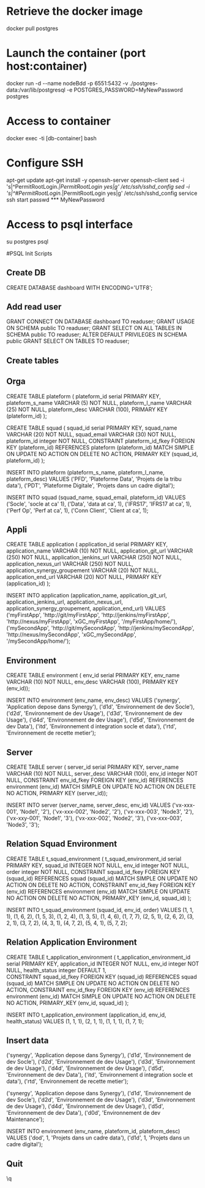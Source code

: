 
# Retrieve the docker image
docker pull postgres

# Launch the container (port host:container)
docker run -d --name nodeBdd -p 6551:5432 -v ./postgres-data:/var/lib/postgresql -e POSTGRES_PASSWORD=MyNewPassword postgres

# Access to container
docker exec -ti [db-container] bash

# Configure SSH
apt-get update
apt-get install -y openssh-server openssh-client
sed -i 's|^PermitRootLogin.*|PermitRootLogin yes|g' /etc/ssh/sshd_config
sed -i 's|^#PermitRootLogin.*|PermitRootLogin yes|g' /etc/ssh/sshd_config
service ssh start
passwd
*** MyNewPassword

# Access to psql interface
su postgres
psql

#PSQL Init Scripts
## Create DB
CREATE DATABASE dashboard
	WITH ENCODING='UTF8';

## Add read user
GRANT CONNECT ON DATABASE dashboard TO readuser;
GRANT USAGE ON SCHEMA public TO readuser;
GRANT SELECT ON ALL TABLES IN SCHEMA public TO readuser;
ALTER DEFAULT PRIVILEGES IN SCHEMA public
GRANT SELECT ON TABLES TO readuser;

## Create tables
## Orga
CREATE TABLE plateform (
	plateform_id serial PRIMARY KEY,
	plateform_s_name VARCHAR (5) NOT NULL,
	plateform_l_name VARCHAR (25) NOT NULL,
	plateform_desc VARCHAR (100),
	PRIMARY KEY (plateform_id)
);

CREATE TABLE squad (
	squad_id serial PRIMARY KEY,
	squad_name VARCHAR (20) NOT NULL,
	squad_email VARCHAR (30) NOT NULL,
	plateform_id integer NOT NULL,
	CONSTRAINT plateform_id_fkey FOREIGN KEY (plateform_id)
		REFERENCES plateform (plateform_id) MATCH SIMPLE
		ON UPDATE NO ACTION ON DELETE NO ACTION,
	PRIMARY KEY (squad_id, plateform_id)
);

INSERT INTO plateform (plateform_s_name, plateform_l_name, plateform_desc) VALUES
   ('PFD', 'Plateforme Data', 'Projets de la tribu data'),
   ('PDT', 'Plateforme Digitale', 'Projets dans un cadre digital');
   
INSERT INTO squad (squad_name, squad_email, plateform_id) VALUES
   ('Socle', 'socle at ca' 1),
   ('Data', 'data at ca', 1),
   ('IFRS17', 'IFRS17 at ca', 1),
   ('Perf Op', 'Perf at ca', 1),
   ('Conn Client', 'Client at ca', 1);

## Appli
CREATE TABLE application (
	application_id serial PRIMARY KEY,
	application_name VARCHAR (10) NOT NULL,
	application_git_url VARCHAR (250) NOT NULL,
	application_jenkins_url VARCHAR (250) NOT NULL,
	application_nexus_url VARCHAR (250) NOT NULL,
	application_synergy_groupement VARCHAR (20) NOT NULL,
	application_end_url VARCHAR (20) NOT NULL,
	PRIMARY KEY (application_id)
);

INSERT INTO application (application_name, application_git_url, application_jenkins_url, application_nexus_url, application_synergy_groupement, application_end_url) VALUES
   ('myFirstApp', 'http://git/myFirstApp', 'http://jenkins/myFirstApp', 'http://nexus/myFirstApp', 'xGC_myFirstApp', '/myFirstApp/home/'),
   ('mySecondApp', 'http://git/mySecondApp', 'http://jenkins/mySecondApp', 'http://nexus/mySecondApp', 'xGC_mySecondApp', '/mySecondApp/home/');

## Environment
CREATE TABLE environment (
	env_id serial PRIMARY KEY,
	env_name VARCHAR (10) NOT NULL,
	env_desc VARCHAR (100),
	PRIMARY KEY (env_id));
	
INSERT INTO environment (env_name, env_desc) VALUES
   ('synergy', 'Application depose dans Synergy'),
   ('d1d', 'Environnement de dev Socle'),
   ('d2d', 'Environnement de dev Usage'),
   ('d3d', 'Environnement de dev Usage'),
   ('d4d', 'Environnement de dev Usage'),
   ('d5d', 'Environnement de dev Data'),
   ('itd', 'Environnement d integration socle et data'),
   ('rtd', 'Environnement de recette metier');

## Server
CREATE TABLE server (
	server_id serial PRIMARY KEY,
	server_name VARCHAR (10) NOT NULL,
	server_desc VARCHAR (100),
	env_id integer NOT NULL,
	CONSTRAINT env_id_fkey FOREIGN KEY (env_id)
		REFERENCES environment (env_id) MATCH SIMPLE
		ON UPDATE NO ACTION ON DELETE NO ACTION,
	PRIMARY KEY (server_id));
	
INSERT INTO server (server_name, server_desc, env_id) VALUES
   ('vx-xxx-001', 'Node1', '2'),
   ('vx-xxx-002', 'Node2', '2'),
   ('vx-xxx-003', 'Node3', '2'),
   ('vx-xxy-001', 'Node1', '3'),
   ('vx-xxx-002', 'Node2', '3'),
   ('vx-xxx-003', 'Node3', '3');

## Relation Squad Environment
CREATE TABLE t_squad_environment (
	t_squad_environment_id serial PRIMARY KEY,
	squad_id INTEGER NOT NULL,
	env_id integer NOT NULL,
	order integer NOT NULL,	
	CONSTRAINT squad_id_fkey FOREIGN KEY (squad_id)
		REFERENCES squad (squad_id) MATCH SIMPLE
		ON UPDATE NO ACTION ON DELETE NO ACTION,
	CONSTRAINT env_id_fkey FOREIGN KEY (env_id)
		REFERENCES environment (env_id) MATCH SIMPLE
		ON UPDATE NO ACTION ON DELETE NO ACTION,
	PRIMARY_KEY (env_id, squad_id)
);

INSERT INTO t_squad_environment (squad_id, env_id, order) VALUES
   (1, 1, 1),
   (1, 6, 2),
   (1, 5, 3),
   (1, 2, 4),
   (1, 3, 5),
   (1, 4, 6),
   (1, 7, 7),
   (2, 5, 1),
   (2, 6, 2),
   (3, 2, 1),
   (3, 7, 2),
   (4, 3, 1),
   (4, 7, 2),
   (5, 4, 1),
   (5, 7, 2);
   
## Relation Application Environment
CREATE TABLE t_application_environment (
	t_application_environment_id serial PRIMARY KEY,
	application_id INTEGER NOT NULL,
	env_id integer NOT NULL,
	health_status integer DEFAULT 1,	
	CONSTRAINT squad_id_fkey FOREIGN KEY (squad_id)
		REFERENCES squad (squad_id) MATCH SIMPLE
		ON UPDATE NO ACTION ON DELETE NO ACTION,
	CONSTRAINT env_id_fkey FOREIGN KEY (env_id)
		REFERENCES environment (env_id) MATCH SIMPLE
		ON UPDATE NO ACTION ON DELETE NO ACTION,
	PRIMARY_KEY (env_id, squad_id)
);

INSERT INTO t_application_environment (application_id, env_id, health_status) VALUES
	(1, 1, 1),
	(2, 1, 1),
	(1, 1, 1),
	(1, 7, 1);

## Insert data

('synergy', 'Application depose dans Synergy'),
   ('d1d', 'Environnement de dev Socle'),
   ('d2d', 'Environnement de dev Usage'),
   ('d3d', 'Environnement de dev Usage'),
   ('d4d', 'Environnement de dev Usage'),
   ('d5d', 'Environnement de dev Data'),
   ('itd', 'Environnement d integration socle et data'),
   ('rtd', 'Environnement de recette metier');
   
   
 ('synergy', 'Application depose dans Synergy'),
   ('d1d', 'Environnement de dev Socle'),
   ('d2d', 'Environnement de dev Usage'),
   ('d3d', 'Environnement de dev Usage'),
   ('d4d', 'Environnement de dev Usage'),
   ('d5d', 'Environnement de dev Data'),
   ('d0d', 'Environnement de dev Maintenance');
   
INSERT INTO environment (env_name, plateform_id, plateform_desc)
VALUES
   ('dod', 1, 'Projets dans un cadre data'),
   ('d1d', 1, 'Projets dans un cadre digital'); 
## Quit
\q